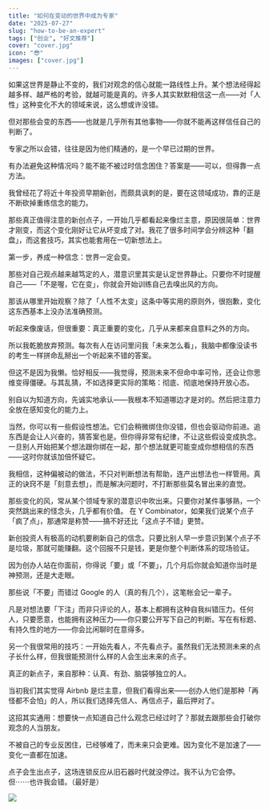 ```yaml
---
title: "如何在变动的世界中成为专家"
date: "2025-07-27"
slug: "how-to-be-an-expert"
tags: ["创业", "好文推荐"]
cover: "cover.jpg"
icon: "😎"
images: ["cover.jpg"]
---
```

如果这世界是静止不变的，我们对观念的信心就能一路线性上升。某个想法经得起越多样、越严格的考验，就越可能是真的。许多人其实默默相信这一点——对「人性」这种变化不大的领域来说，这么想或许没错。



但对那些会变的东西——也就是几乎所有其他事物——你就不能再这样信任自己的判断了。



专家之所以会错，往往是因为他们精通的，是一个早已过期的世界。



有办法避免这种情况吗？能不能不被过时信念困住？答案是——可以，但得靠一点方法。



我曾经花了将近十年投资早期新创，而颇具讽刺的是，要在这领域成功，靠的正是不断砍掉重练信念的能力。



那些真正值得注意的新创点子，一开始几乎都看起来像烂主意，原因很简单：世界才刚变，而这个变化刚好让它从坏变成了对。我花了很多时间学会分辨这种「翻盘」，而这套技巧，其实也能套用在一切新想法上。



第一步，养成一种信念：世界一定会变。



那些对自己观点越来越笃定的人，潜意识里其实是认定世界静止。只要你不时提醒自己——「不是喔，它在变」，你就会开始训练自己去嗅出风的方向。



那该从哪里开始观察？除了「人性不太变」这条中等实用的原则外，很抱歉，变化这东西基本上没办法准确预测。



听起来像废话，但很重要：真正重要的变化，几乎从来都来自意料之外的方向。



所以我乾脆放弃预测。每次有人在访问里问我「未来怎么看」，我脑中都像没读书的考生一样拼命乱掰出一个听起来不错的答案。



但这不是因为我懒。恰好相反——我觉得，预测未来不但命中率可怜，还会让你思维变得僵硬。与其乱猜，不如选择更实际的策略：彻底、彻底地保持开放心态。



别自以为知道方向，先诚实地承认——我根本不知道哪边才是对的。然后把注意力全放在感知变化的能力上。



当然，你可以有一些假设性想法。它们会稍微绑住你没错，但也会驱动你前进。追东西是会让人兴奋的，猜答案也是。但你得非常有纪律，不让这些假设变成执念。
一旦别人开始把某个想法跟你绑在一起，那个想法就更可能变成你想相信的东西——这时你就该加倍怀疑它。



我相信，这种偏被动的做法，不只对判断想法有帮助，连产出想法也一样管用。真正的诀窍不是「刻意去想」，而是解决问题时，不打断那些莫名冒出来的直觉。



那些变化的风，常从某个领域专家的潜意识中吹出来。只要你对某件事够熟，一个突然跳出来的怪念头，几乎都有价值。
在 Y Combinator，如果我们说某个点子「疯了点」，那通常是称赞——搞不好还比「这点子不错」更赞。



新创投资人有极高的动机要刷新自己的信念。只要比别人早一步意识到某个点子不是垃圾，那就可能赚翻。这个回报不只是钱，更是你整个判断体系的现场验证。



因为创办人站在你面前，你得说「要」或「不要」，几个月后你就会知道你当时是神预测，还是大走眼。



那些说「不要」而错过 Google 的人（真的有几个），这笔帐会记一辈子。



凡是对想法要「下注」而非只评论的人，基本上都拥有这种自我纠错压力。任何人，只要愿意，也能拥有这种压力——你只要公开写下自己的判断。写在有标题、有持久性的地方——你会比闲聊时在意得多。



另一个我很常用的技巧：一开始先看人，不先看点子。虽然我们无法预测未来的点子长什么样，但我很能预测什么样的人会生出未来的点子。



真正的新点子，来自那种：认真、有劲、脑袋够独立的人。



当初我们其实觉得 Airbnb 是烂主意，但我们看得出来——创办人他们是那种「再怪都不会怕」的人，所以我们选择先信人、再信点子，最后押对了。



这招其实通用：想要快一点知道自己什么观念已经过时了？那就去跟那些会打破你观念的人当朋友。



不被自己的专业反困住，已经够难了，而未来只会更难。因为变化不是加速了——变化一直都在加速。



点子会生出点子，这场连锁反应从旧石器时代就没停过。我不认为它会停。
但⋯⋯也许我会错。（最好是）




![](https://prod-files-secure.s3.us-west-2.amazonaws.com/112d0858-5090-4d34-a606-b75eb8d65fd2/46476355-9cf3-4e99-9b7a-3531bc426380/1000202064.png?X-Amz-Algorithm=AWS4-HMAC-SHA256&X-Amz-Content-Sha256=UNSIGNED-PAYLOAD&X-Amz-Credential=ASIAZI2LB466V2DUIGYX%2F20250802%2Fus-west-2%2Fs3%2Faws4_request&X-Amz-Date=20250802T113003Z&X-Amz-Expires=3600&X-Amz-Security-Token=IQoJb3JpZ2luX2VjENn%2F%2F%2F%2F%2F%2F%2F%2F%2F%2FwEaCXVzLXdlc3QtMiJHMEUCIBvdUSIrJf31xQ5KYrX%2FKXigYVpWP%2FfVcR%2BXeSGbW2HSAiEAqbj5vJ2ySgKdPRAcLOOtnaQL4ZxMneQakerUk8UoJ%2BUq%2FwMIEhAAGgw2Mzc0MjMxODM4MDUiDEmxn%2FSfMWrSlnVtYCrcA2sIscDnLJv3YKz42X2FZT%2Ft0A32k0iGAozHINoc6qZkieqQqiNd4IVQOrf1YrBD5mSiGmAOrfKJb%2B4Sl8%2BLt6ESUjvrY7DvjXgJqpFhqX2sD1Mc9zSuUVCmN%2FyrYHLcYjX7C%2BAd4RL2u3pGrpYZsjacnEEpvmNhNqGpM6jDs2tPmOojq68blr9YfHksjOlgmOfLkadKDIgcN%2BtQyTygvsfTItmxuyLFwjknhXRCsazLTy1G5q1s3H9yblC%2B7fKmOeU3SRP6n5cMe8uO6gR4ps2QDJXJvtND0SaVNnIPU0dNW19Ka9dWodNJY2qdsCMIBq1YsQN7f0lgn%2F1x5kK29gDZ6QMeUiMOMYBepYG7MV22GG7MwSfxfWSUdganMe9WrAjGd2T75BmlYiUAWm7GqdQJn76Iw79uKj4%2Fz%2FFfH2znGcxPd5pXejGSAdOfw2ZR1aqfWPgS6KrQyzYFVgJJ5DD2Yso3pC2JWAf%2BhojNIGRdfjyBykMDBFQz%2F0KWTt%2FgpZNnugxV0cxujtuSnn4OEw%2BrXQSbNYk07r2tXcaLH0gPOat0APSOufA4nEuTTzNl%2BS7oLP%2FyrBW6WahFtfyPKB%2FPdPPxVhdjZAygxNGwfCHK4acYWzXv1pnMfsQqMLWmt8QGOqUB4qKRIxDbMQxkKaHeygD%2B%2BWAvcyj881xTGdAGDLlyVrMO3CExfbbceePGOFAbvVSH5IAnQEUMzPKmeo8yVIU%2BeRmqOZa6JlGEezPOIKwxuoobdbT4qKRMwntJ%2BIpxC68WpdmhJ6Bo0oGyQGHD%2F4vTzcDJ2WCP%2BgeyYWRDyHVjXjI9v%2FJrHJ74u%2FL%2FkKNuWwEgnjfSpJ9suY5Ktt502RX64G5%2FaeDm&X-Amz-Signature=fe45323bd8946a1a8fcf8202c936b3a8c617964534a4294c17e55acba9283239&X-Amz-SignedHeaders=host&x-amz-checksum-mode=ENABLED&x-id=GetObject)

